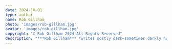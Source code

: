```yaml
---
date: 2024-10-01
type: author
name: Rob Gillham
photo: 'images/rob-gillham.jpg'
avatar: 'images/rob-gillham.jpg'
copyright: "© Rob Gillham 2024 All Rights Reserved"
description: "***Rob Gillham*** *writes mostly dark—sometimes darkly humorous—speculative fiction. He lives in London and does all his writing in the margins of the day. Stuff he's written has also appeared in* Escape Pod, Daily Science Fiction *and* Creepy Podcast, *links to which all can be found at [robgillham.com](robgillham.com).*"
---
```

